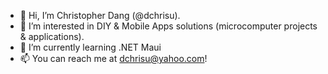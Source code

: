 - 👋 Hi, I’m Christopher Dang (@dchrisu).
- 👀 I’m interested in DIY & Mobile Apps solutions (microcomputer projects & applications).
- 🌱 I’m currently learning .NET Maui
- 📫 You can reach me at dchrisu@yahoo.com!

<!---
dchrisu/dchrisu is a ✨ special ✨ repository because its `README.md` (this file) appears on your GitHub profile.
You can click the Preview link to take a look at your changes.
--->
